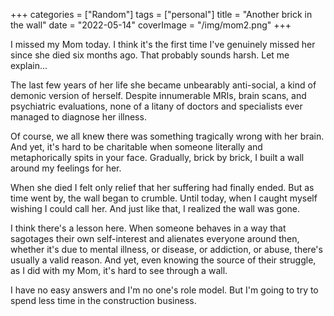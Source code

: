 +++
categories = ["Random"]
tags = ["personal"]
title = "Another brick in the wall"
date = "2022-05-14"
coverImage = "/img/mom2.png"
+++

I missed my Mom today. I think it's the first time I've genuinely missed her since she died six months ago. That probably sounds harsh. Let me explain...

<!--more-->

The last few years of her life she became unbearably anti-social, a kind of demonic version of herself. Despite innumerable MRIs, brain scans, and psychiatric evaluations, none of a litany of doctors and specialists ever managed to diagnose her illness.

Of course, we all knew there was something tragically wrong with her brain. And yet, it's hard to be charitable when someone literally and metaphorically spits in your face. Gradually, brick by brick, I built a wall around my feelings for her.

When she died I felt only relief that her suffering had finally ended. But as time went by, the wall began to crumble. Until today, when I caught myself wishing I could call her. And just like that, I realized the wall was gone.

I think there's a lesson here. When someone behaves in a way that sagotages their own self-interest and alienates everyone around then, whether it's due to mental illness, or disease, or addiction, or abuse, there's usually a valid reason. And yet, even knowing the source of their struggle, as I did with my Mom, it's hard to see through a wall.

I have no easy answers and I'm no one's role model. But I'm going to try to spend less time in the construction business.
